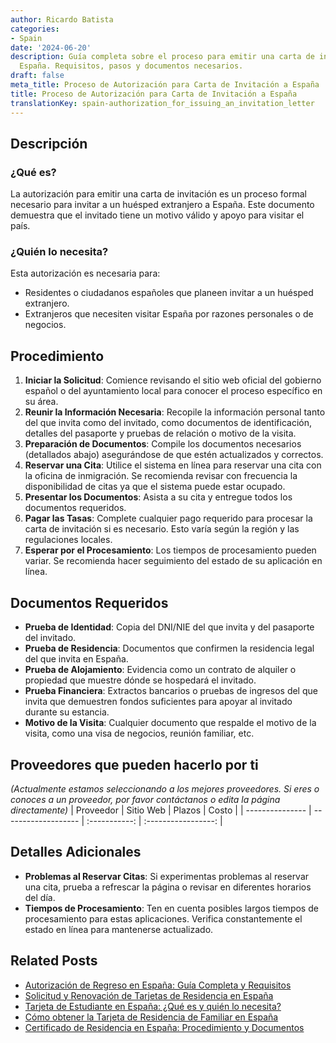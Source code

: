 ```yaml
---
author: Ricardo Batista
categories:
- Spain
date: '2024-06-20'
description: Guía completa sobre el proceso para emitir una carta de invitación en
  España. Requisitos, pasos y documentos necesarios.
draft: false
meta_title: Proceso de Autorización para Carta de Invitación a España
title: Proceso de Autorización para Carta de Invitación a España
translationKey: spain-authorization_for_issuing_an_invitation_letter
---
```



## Descripción
### ¿Qué es?
La autorización para emitir una carta de invitación es un proceso formal necesario para invitar a un huésped extranjero a España. Este documento demuestra que el invitado tiene un motivo válido y apoyo para visitar el país.

### ¿Quién lo necesita?
Esta autorización es necesaria para:
- Residentes o ciudadanos españoles que planeen invitar a un huésped extranjero.
- Extranjeros que necesiten visitar España por razones personales o de negocios.

## Procedimiento
1. **Iniciar la Solicitud**: Comience revisando el sitio web oficial del gobierno español o del ayuntamiento local para conocer el proceso específico en su área.
2. **Reunir la Información Necesaria**: Recopile la información personal tanto del que invita como del invitado, como documentos de identificación, detalles del pasaporte y pruebas de relación o motivo de la visita.
3. **Preparación de Documentos**: Compile los documentos necesarios (detallados abajo) asegurándose de que estén actualizados y correctos.
4. **Reservar una Cita**: Utilice el sistema en línea para reservar una cita con la oficina de inmigración. Se recomienda revisar con frecuencia la disponibilidad de citas ya que el sistema puede estar ocupado.
5. **Presentar los Documentos**: Asista a su cita y entregue todos los documentos requeridos.
6. **Pagar las Tasas**: Complete cualquier pago requerido para procesar la carta de invitación si es necesario. Esto varía según la región y las regulaciones locales.
7. **Esperar por el Procesamiento**: Los tiempos de procesamiento pueden variar. Se recomienda hacer seguimiento del estado de su aplicación en línea.

## Documentos Requeridos
- **Prueba de Identidad**: Copia del DNI/NIE del que invita y del pasaporte del invitado.
- **Prueba de Residencia**: Documentos que confirmen la residencia legal del que invita en España.
- **Prueba de Alojamiento**: Evidencia como un contrato de alquiler o propiedad que muestre dónde se hospedará el invitado.
- **Prueba Financiera**: Extractos bancarios o pruebas de ingresos del que invita que demuestren fondos suficientes para apoyar al invitado durante su estancia.
- **Motivo de la Visita**: Cualquier documento que respalde el motivo de la visita, como una visa de negocios, reunión familiar, etc.

## Proveedores que pueden hacerlo por ti
_(Actualmente estamos seleccionando a los mejores proveedores. Si eres o conoces a un proveedor, por favor contáctanos o edita la página directamente)_
| Proveedor       |      Sitio Web      |     Plazos    |        Costo        |
| --------------- | ------------------- | :-----------: | :-----------------: |

## Detalles Adicionales
- **Problemas al Reservar Citas**: Si experimentas problemas al reservar una cita, prueba a refrescar la página o revisar en diferentes horarios del día.
- **Tiempos de Procesamiento**: Ten en cuenta posibles largos tiempos de procesamiento para estas aplicaciones. Verifica constantemente el estado en línea para mantenerse actualizado.

## Related Posts

- [Autorización de Regreso en España: Guía Completa y Requisitos](https://tramitit.com/spanish/guides/spain/autorización_de_regreso/)
- [Solicitud y Renovación de Tarjetas de Residencia en España](https://tramitit.com/spanish/guides/spain/tarjeta_inicial_o_renovación_residencia_o_residencia_y_trabajo/)
- [Tarjeta de Estudiante en España: ¿Qué es y quién lo necesita?](https://tramitit.com/spanish/guides/spain/tarjeta_de_estudiantes_para_extranjeros_inicial_o_renovación/)
- [Cómo obtener la Tarjeta de Residencia de Familiar en España](https://tramitit.com/spanish/guides/spain/tarjeta_de_residencia_de_familiar_de_ciudadano_de_la_unión_europea/)
- [Certificado de Residencia en España: Procedimiento y Documentos](https://tramitit.com/spanish/guides/spain/certificado_de_empadronamiento/)